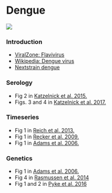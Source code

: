 # Dengue

![](dengue.png)

### Introduction

* [ViralZone: Flavivirus](http://viralzone.expasy.org/all_by_protein/24.html)
* [Wikipedia: Dengue virus](https://en.wikipedia.org/wiki/Dengue_virus)
* [Nextstrain dengue](https://nextstrain.org/dengue)

### Serology

* Fig 2 in [Katzelnick et al. 2015.](katzelnick-dengue-serology.pdf)
* Figs. 3 and 4 in [Katzelnick et al. 2017.](katzelnick-dengue-ADE.pdf)

### Timeseries

* Fig 1 in [Reich et al. 2013.](reich-dengue-timeseries.pdf)
* Fig 1 in [Recker et al. 2009.](recker-dengue-timeseries.pdf)
* Fig 1 in [Adams et al. 2006.](adams-dengue-genetics.pdf)

### Genetics

* Fig 1 in [Adams et al. 2006.](adams-dengue-genetics.pdf)
* Fig 4 in [Rasmussen et al. 2014](rasmussen-dengue-genetics.pdf)
* Fig 1 and 2 in [Pyke et al. 2016](pyke-dengue-genetics.pdf)

